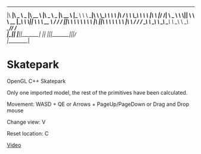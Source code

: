 
 ________  _____ ______   ________                 _____ ______   ________   ________  
|\   ____\|\   _ \  _   \|\   __  \               |\   _ \  _   \|\   __  \ |\_____  \ 
\ \  \___|\ \  \\\__\ \  \ \  \|\ /_  ____________\ \  \\\__\ \  \ \  \|\  \ \|___/  /|
 \ \_____  \ \  \\|__| \  \ \   __  \|\____________\ \  \\|__| \  \ \   __  \    /  / /
  \|____|\  \ \  \    \ \  \ \  \|\  \|____________|\ \  \    \ \  \ \  \|\  \  /  / / 
    ____\_\  \ \__\    \ \__\ \_______\              \ \__\    \ \__\ \_______\/__/ /  
   |\_________\|__|     \|__|\|_______|               \|__|     \|__|\|_______||__|/   
   \|_________|                                                                        
                                      
       
# Skatepark
OpenGL C++ Skatepark

Only one imported model, the rest of the primitives have been calculated.

Movement: WASD + QE or Arrows + PageUp/PageDown or Drag and Drop mouse

Change view: V

Reset location: C

[Video](https://www.youtube.com/watch?v=NPlIVm7E-7w)
